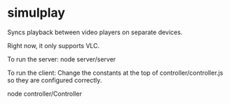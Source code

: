 # simulplay

Syncs playback between video players on separate devices.

Right now, it only supports VLC.

To run the server:
node server/server

To run the client:
Change the constants at the top of controller/controller.js so they are configured correctly.

node controller/Controller

